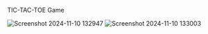 TIC-TAC-TOE Game

![Screenshot 2024-11-10 132947](https://github.com/user-attachments/assets/b2553d1b-3ae8-492b-a456-44268af7f73c)
![Screenshot 2024-11-10 133003](https://github.com/user-attachments/assets/a6a7957f-477a-42cd-93ec-1dba7cad7ea3)

